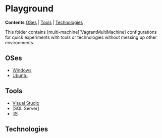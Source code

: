 # Playground

**Contents** [OSes] | [Tools] | [Technologies]  

This folder contains [multi-machine][VagrantMultiMachine] configurations for quick experiments with tools or technologies without messing up other environments.

## OSes

* [Windows]
* [Ubuntu]

[OSes]: #oses
[Windows]: windows
[Ubuntu]: ubuntu

## Tools

* [Visual Studio]
* [SQL Server]
* [IIS]

[Tools]: #tools
[Visual Studio]: visual-studio
[IIS]: iis

## Technologies

[Technologies]: #technologies
